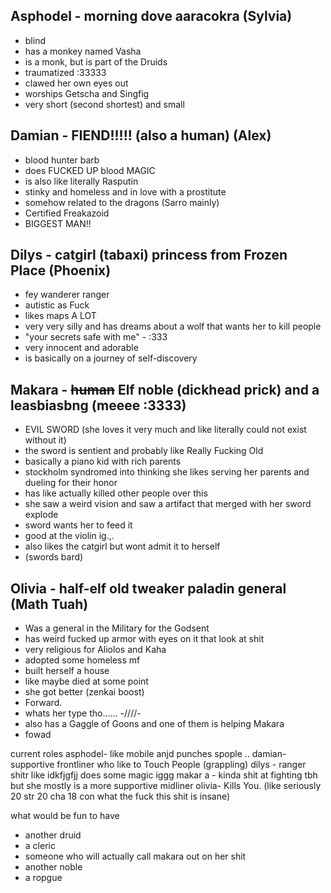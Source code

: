 
## Asphodel - morning dove aaracokra (Sylvia)
- blind
- has a monkey named Vasha
- is a monk, but is part of the Druids
- traumatized :33333
- clawed her own eyes out
- worships Getscha and Singfig
- very short (second shortest) and small
## Damian - FIEND!!!!! (also a human) (Alex)
- blood hunter barb
- does FUCKED UP blood MAGIC
- is also like literally Rasputin
- stinky and homeless and in love with a prostitute
- somehow related to the dragons (Sarro mainly)
- Certified Freakazoid
- BIGGEST MAN!!
## Dilys - catgirl (tabaxi) princess from Frozen Place (Phoenix)
- fey wanderer ranger
- autistic as Fuck
- likes maps A LOT
- very very silly and has dreams about a wolf that wants her to kill people
- "your secrets safe with me" - :333
- very innocent and adorable
- is basically on a journey of self-discovery
## Makara - ~~human~~ Elf noble (dickhead prick) and a leasbiasbng (meeee :3333)
- EVIL SWORD (she loves it very much and like literally could not exist without it)
- the sword is sentient and probably like Really Fucking Old
- basically a piano kid with rich parents
- stockholm syndromed into thinking she likes serving her parents and dueling for their honor
- has like actually killed other people over this
- she saw a weird vision and saw a artifact that merged with her sword explode
- sword wants her to feed it
- good at the violin ig.,.
- also likes the catgirl but wont admit it to herself
- (swords bard)
## Olivia - half-elf old tweaker paladin general (Math Tuah)
- Was a general in the Military for the Godsent
- has weird fucked up armor with eyes on it that look at shit
- very religious for Aliolos and Kaha
- adopted some homeless mf
- built herself a house
- like maybe died at some point
- she got better (zenkai boost)
- Forward.
- whats her type tho...... -////-
- also has a Gaggle of Goons and one of them is helping Makara
- fowad

current roles
asphodel- like mobile anjd punches spople ..
damian- supportive frontliner who like to Touch People (grappling)
dilys - ranger shitr like idkfjgfjj does some magic iggg
makar a - kinda shit at fighting tbh but she mostly is a more supportive midliner
olivia- Kills You. (like seriously 20 str 20 cha 18 con what the fuck this shit is insane)

what would be fun to have
- another druid
- a cleric
- someone who will actually call makara out on her shit
- another noble
- a ropgue 